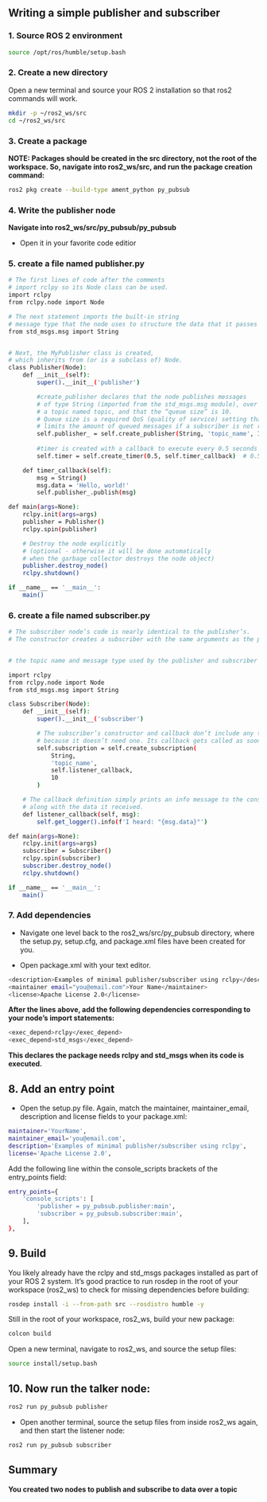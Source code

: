 
## Writing a simple publisher and subscriber

### 1. Source ROS 2 environment
```bash
source /opt/ros/humble/setup.bash
```

### 2. Create a new directory
Open a new terminal and source your ROS 2 installation so that ros2 commands will work.

```bash
mkdir -p ~/ros2_ws/src
cd ~/ros2_ws/src
```
### 3. Create a package

**NOTE: Packages should be created in the src directory, not the root of the workspace. So, navigate into ros2_ws/src, and run the package creation command:**

```bash
ros2 pkg create --build-type ament_python py_pubsub
```

### 4. Write the publisher node
**Navigate into ros2_ws/src/py_pubsub/py_pubsub**

- Open it in your favorite code editior 

### 5. create a file named publisher.py

```bash 
# The first lines of code after the comments 
# import rclpy so its Node class can be used.
import rclpy
from rclpy.node import Node

# The next statement imports the built-in string 
# message type that the node uses to structure the data that it passes on the topic.
from std_msgs.msg import String


# Next, the MyPublisher class is created, 
# which inherits from (or is a subclass of) Node.
class Publisher(Node):
    def __init__(self):
        super().__init__('publisher')

        #create_publisher declares that the node publishes messages 
        # of type String (imported from the std_msgs.msg module), over 
        # a topic named topic, and that the “queue size” is 10. 
        # Queue size is a required QoS (quality of service) setting that 
        # limits the amount of queued messages if a subscriber is not receiving them fast enough.
        self.publisher_ = self.create_publisher(String, 'topic_name', 10)
        
        #timer is created with a callback to execute every 0.5 seconds
        self.timer = self.create_timer(0.5, self.timer_callback)  # 0.5 seconds

    def timer_callback(self):
        msg = String()
        msg.data = 'Hello, world!'
        self.publisher_.publish(msg)

def main(args=None):
    rclpy.init(args=args)
    publisher = Publisher()
    rclpy.spin(publisher)

    # Destroy the node explicitly
    # (optional - otherwise it will be done automatically
    # when the garbage collector destroys the node object)
    publisher.destroy_node()
    rclpy.shutdown()

if __name__ == '__main__':
    main()
```


### 6. create a file named subscriber.py

```bash
# The subscriber node’s code is nearly identical to the publisher’s. 
# The constructor creates a subscriber with the same arguments as the publisher.


# the topic name and message type used by the publisher and subscriber must match to allow them to communicate.

import rclpy
from rclpy.node import Node
from std_msgs.msg import String

class Subscriber(Node):
    def __init__(self):
        super().__init__('subscriber')

        # The subscriber’s constructor and callback don’t include any timer definition, 
        # because it doesn’t need one. Its callback gets called as soon as it receives a message.
        self.subscription = self.create_subscription(
            String,
            'topic_name',
            self.listener_callback,
            10
        )

    # The callback definition simply prints an info message to the console, 
    # along with the data it received. 
    def listener_callback(self, msg):
        self.get_logger().info(f'I heard: "{msg.data}"')

def main(args=None):
    rclpy.init(args=args)
    subscriber = Subscriber()
    rclpy.spin(subscriber)
    subscriber.destroy_node()
    rclpy.shutdown()

if __name__ == '__main__':
    main()
```

### 7. Add dependencies

- Navigate one level back to the ros2_ws/src/py_pubsub directory, where the setup.py, setup.cfg, and package.xml files have been created for you.

- Open package.xml with your text editor.



```bash
<description>Examples of minimal publisher/subscriber using rclpy</description>
<maintainer email="you@email.com">Your Name</maintainer>
<license>Apache License 2.0</license>
```

**After the lines above, add the following dependencies corresponding to your node’s import statements:**



```bash
<exec_depend>rclpy</exec_depend>
<exec_depend>std_msgs</exec_depend>
```

**This declares the package needs rclpy and std_msgs when its code is executed.**

## 8. Add an entry point

- Open the setup.py file. Again, match the maintainer, maintainer_email, description and license fields to your package.xml:

```bash
maintainer='YourName',
maintainer_email='you@email.com',
description='Examples of minimal publisher/subscriber using rclpy',
license='Apache License 2.0',
```

Add the following line within the console_scripts brackets of the entry_points field:

```bash
entry_points={
    'console_scripts': [
        'publisher = py_pubsub.publisher:main',
        'subscriber = py_pubsub.subscriber:main',
    ],
},
```

## 9. Build
You likely already have the rclpy and std_msgs packages installed as part of your ROS 2 system. It’s good practice to run rosdep in the root of your workspace (ros2_ws) to check for missing dependencies before building:

```bash
rosdep install -i --from-path src --rosdistro humble -y
```

Still in the root of your workspace, ros2_ws, build your new package:
```bash
colcon build
```
Open a new terminal, navigate to ros2_ws, and source the setup files:
```bash
source install/setup.bash
```
## 10. Now run the talker node:
```bash
ros2 run py_pubsub publisher
```

- Open another terminal, source the setup files from inside ros2_ws again, and then start the listener node:

```bash
ros2 run py_pubsub subscriber
```

## Summary
**You created two nodes to publish and subscribe to data over a topic**
